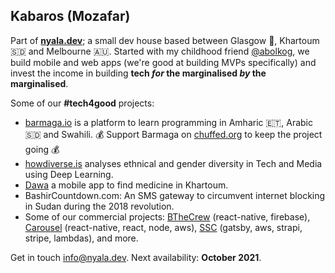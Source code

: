 ## Kabaros (Mozafar)

Part of **[nyala.dev](https://nyala.dev)**; a small dev house based between Glasgow 🏴󠁧󠁢󠁳󠁣󠁴󠁿, Khartoum 🇸🇩 and Melbourne 🇦🇺. Started with my childhood friend [@abolkog](https://github.com/kabaros), we build mobile and web apps (we're good at building MVPs specifically) and invest the income in building **tech _for_ the marginalised _by_ the marginalised**.

Some of our __#tech4good__ projects:
- [barmaga.io](https://barmaga.io) is a platform to learn programming in Amharic 🇪🇹, Arabic 🇸🇩 and Swahili. 💰 Support Barmaga on [chuffed.org](https://chuffed.org/project/barmagaio) to keep the project going 💰
- [howdiverse.is](https://howdiverse.is) analyses ethnical and gender diversity in Tech and Media using Deep Learning.
- [Dawa](https://github.com/NyalaDev/dawa/tree/main/dawa-app) a mobile app to find medicine in Khartoum.
- BashirCountdown.com: An SMS gateway to circumvent internet blocking in Sudan during the 2018 revolution.
- Some of our commercial projects: [BTheCrew](https://apps.apple.com/us/app/bthecrew/id1544389891) (react-native, firebase), [Carousel](https://apps.apple.com/us/app/carousel-sel-for-all/id1532592043) (react-native, react, node, aws), [SSC](https://ssc-sudan.org) (gatsby, aws, strapi, stripe, lambdas), and more.

Get in touch info@nyala.dev. Next availability: **October 2021**.

